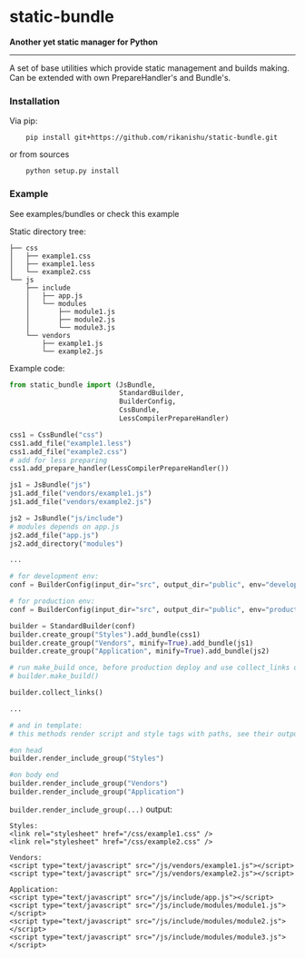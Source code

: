 # static-bundle #
**Another yet static manager for Python**

---
A set of base utilities which provide static management and builds making.
Can be extended with own PrepareHandler's and Bundle's.

### Installation ###

Via pip:
```
    pip install git+https://github.com/rikanishu/static-bundle.git
```
or from sources
```
    python setup.py install
```

### Example ###

See examples/bundles or check this example

Static directory tree:

```
├── css
│   ├── example1.css
│   ├── example1.less
│   └── example2.css
└── js
    ├── include
    │   ├── app.js
    │   └── modules
    │       ├── module1.js
    │       ├── module2.js
    │       └── module3.js
    └── vendors
        ├── example1.js
        └── example2.js
```

Example code:

```python
from static_bundle import (JsBundle,
                           StandardBuilder,
                           BuilderConfig,
                           CssBundle,
                           LessCompilerPrepareHandler)

css1 = CssBundle("css")
css1.add_file("example1.less")
css1.add_file("example2.css")
# add for less preparing
css1.add_prepare_handler(LessCompilerPrepareHandler())

js1 = JsBundle("js")
js1.add_file("vendors/example1.js")
js1.add_file("vendors/example2.js")

js2 = JsBundle("js/include")
# modules depends on app.js
js2.add_file("app.js")
js2.add_directory("modules")

...

# for development env:
conf = BuilderConfig(input_dir="src", output_dir="public", env="development")

# for production env:
conf = BuilderConfig(input_dir="src", output_dir="public", env="production")

builder = StandardBuilder(conf)
builder.create_group("Styles").add_bundle(css1)
builder.create_group("Vendors", minify=True).add_bundle(js1)
builder.create_group("Application", minify=True).add_bundle(js2)

# run make_build once, before production deploy and use collect_links on runtime
# builder.make_build()

builder.collect_links()

...

# and in template:
# this methods render script and style tags with paths, see their output

#on head
builder.render_include_group("Styles")

#on body end
builder.render_include_group("Vendors")
builder.render_include_group("Application")

```

`builder.render_include_group(...)` output:
```
Styles:
<link rel="stylesheet" href="/css/example1.css" />
<link rel="stylesheet" href="/css/example2.css" />

Vendors:
<script type="text/javascript" src="/js/vendors/example1.js"></script>
<script type="text/javascript" src="/js/vendors/example2.js"></script>

Application:
<script type="text/javascript" src="/js/include/app.js"></script>
<script type="text/javascript" src="/js/include/modules/module1.js"></script>
<script type="text/javascript" src="/js/include/modules/module2.js"></script>
<script type="text/javascript" src="/js/include/modules/module3.js"></script>
```